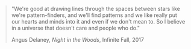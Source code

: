> "We're good at drawing lines through the spaces between stars like we're pattern-finders, and we'll find patterns and we like really put our hearts and minds into it and even if we don't mean to. So I believe in a universe that doesn't care and people who do."
> 
> Angus Delaney, *Night in the Woods*, Infinite Fall, 2017
